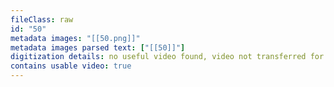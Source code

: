 ```yaml
---
fileClass: raw
id: "50"
metadata images: "[[50.png]]"
metadata images parsed text: ["[[50]]"]
digitization details: no useful video found, video not transferred for parsing
contains usable video: true
---
```


